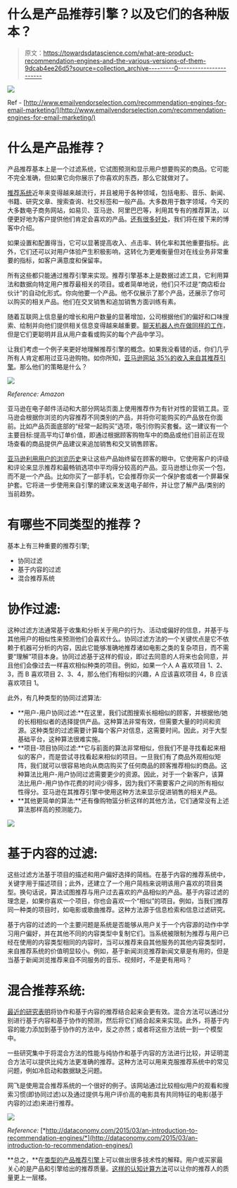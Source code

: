 # 什么是产品推荐引擎？以及它们的各种版本？

> 原文：<https://towardsdatascience.com/what-are-product-recommendation-engines-and-the-various-versions-of-them-9dcab4ee26d5?source=collection_archive---------0----------------------->

![](img/78f2114760321fb9f0cae5c5f9708250.png)

Ref - [http://www.emailvendorselection.com/recommendation-engines-for-email-marketing/](http://www.emailvendorselection.com/recommendation-engines-for-email-marketing/)

# 什么是产品推荐？

产品推荐基本上是一个过滤系统，它试图预测和显示用户想要购买的商品。它可能不完全准确，但如果它向你展示了你喜欢的东西，那么它就做对了。

[推荐系统](https://en.wikipedia.org/wiki/Recommender_system)近年来变得越来越流行，并且被用于各种领域，包括电影、音乐、新闻、书籍、研究文章、搜索查询、社交标签和一般产品。大多数用于数字领域，今天的大多数电子商务网站，如易贝、亚马逊、阿里巴巴等，利用其专有的推荐算法，以便更好地为客户提供他们肯定会喜欢的产品。[还有很多好处](https://www.marutitech.com/recommendation-engine-benefits/)，我们将在接下来的博客中介绍。

如果设置和配置得当，它可以显著提高收入、点击率、转化率和其他重要指标。此外，它们还可以对用户体验产生积极影响，这转化为更难衡量但对在线业务非常重要的指标，如客户满意度和保留率。

所有这些都只能通过推荐引擎来实现。推荐引擎基本上是数据过滤工具，它利用算法和数据向特定用户推荐最相关的项目。或者简单地说，他们只不过是“商店柜台伙计”的自动化形式。你向他要一个产品。他不仅展示了那个产品，还展示了你可以购买的相关产品。他们在交叉销售和追加销售方面训练有素。

随着互联网上信息量的增长和用户数量的显著增加，公司根据他们的偏好和口味搜索、绘制并向他们提供相关信息变得越来越重要。[聊天机器人也在做同样的工作](https://www.marutitech.com/what-chatbots-can-do-for-e-commerce-industry/)，但是它们更聪明并且从用户查看或购买的每个产品中学习。

让我们考虑一个例子来更好地理解推荐引擎的概念。如果我没看错的话，你们几乎所有人肯定都用过亚马逊购物。如你所知，[亚马逊网站 35%的收入来自其推荐引擎](http://www.mckinsey.com/industries/retail/our-insights/how-retailers-can-keep-up-with-consumers)。那么他们的策略是什么？

![](img/40505a092388656030ecd331a3534452.png)

*Reference: Amazon*

亚马逊在电子邮件活动和大部分网站页面上使用推荐作为有针对性的营销工具。亚马逊会根据你浏览的内容推荐不同类别的产品，并将你可能购买的产品放在你面前。比如产品页面底部的“经常一起购买”选项，吸引你购买套餐。这一建议有一个主要目标:提高平均订单价值，即通过根据顾客购物车中的商品或他们目前正在现场查看的商品提供产品建议来追加销售和交叉销售顾客。

[亚马逊利用用户的浏览历史](http://rejoiner.com/resources/amazon-recommendations-secret-selling-online/)来让这些产品始终留在顾客的眼中。它使用客户的评级和评论来显示推荐和最畅销选项中平均得分较高的产品。亚马逊想让你买一个包，而不是一个产品。比如你买了一部手机，它会推荐你买一个保护套或者一个屏幕保护套。它将进一步使用来自引擎的建议来发送电子邮件，并让您了解产品/类别的当前趋势。

# 有哪些不同类型的推荐？

基本上有三种重要的推荐引擎[:](https://www.marutitech.com/recommendation-engine-benefits/)

*   协同过滤
*   基于内容的过滤
*   混合推荐系统

# 协作过滤:

这种过滤方法通常基于收集和分析关于用户的行为、活动或偏好的信息，并基于与其他用户的相似性来预测他们会喜欢什么。协同过滤方法的一个关键优点是它不依赖于机器可分析的内容，因此它能够准确地推荐诸如电影之类的复杂项目，而不需要“理解”项目本身。协同过滤基于这样的假设，即过去同意的人将来也会同意，并且他们会像过去一样喜欢相似种类的项目。例如，如果一个人 A 喜欢项目 1、2、3，而 B 喜欢项目 2、3、4，那么他们有相似的兴趣，A 应该喜欢项目 4，B 应该喜欢项目 1。

此外，有几种类型的协同过滤算法:

*   **用户-用户协同过滤:**在这里，我们试图搜索长相相似的顾客，并根据他/她的长相相似者的选择提供产品。这种算法非常有效，但需要大量的时间和资源。这种类型的过滤需要计算每个客户对信息，这需要时间。因此，对于大型基础平台，这种算法很难实施。
*   **项目-项目协同过滤:**它与前面的算法非常相似，但我们不是寻找看起来相似的客户，而是尝试寻找看起来相似的项目。一旦我们有了商品外观相似矩阵，我们就可以很容易地向从商店购买了任何商品的顾客推荐相似的商品。这种算法比用户-用户协同过滤需要更少的资源。因此，对于一个新客户，该算法比用户-用户协作花费的时间少得多，因为我们不需要客户之间的所有相似性得分。亚马逊在其推荐引擎中使用这种方法来显示促进销售的相关产品。
*   **其他更简单的算法:**还有像购物篮分析这样的其他方法，它们通常没有上述算法那样高的预测能力。

![](img/765aa83207d5f19fb0a996137f277084.png)

# 基于内容的过滤:

这些过滤方法基于项目的描述和用户偏好选择的简档。在基于内容的推荐系统中，关键字用于描述项目；此外，还建立了一个用户简档来说明该用户喜欢的项目类型。换句话说，算法试图推荐与用户过去喜欢的产品相似的产品。基于内容过滤的理念是，如果你喜欢一个项目，你也会喜欢一个“相似”的项目。例如，当我们推荐同一种类的项目时，如电影或歌曲推荐。这种方法源于信息检索和信息过滤研究。

基于内容的过滤的一个主要问题是系统是否能够从用户关于一个内容源的动作中学习用户偏好，并在其他不同的内容类型中复制它们。当系统被限制为推荐与用户已经在使用的内容类型相同的内容时，当可以推荐来自其他服务的其他内容类型时，来自推荐系统的价值明显较小。例如，基于新闻浏览推荐新闻文章是有用的，但是当基于新闻浏览推荐来自不同服务的音乐、视频时，不是更有用吗？

# 混合推荐系统:

[最近的研究表明](http://dataconomy.com/2015/03/an-introduction-to-recommendation-engines/)将协作和基于内容的推荐结合起来会更有效。混合方法可以通过分别进行基于内容和基于协作的预测，然后将它们结合起来来实现。此外，将基于内容的能力添加到基于协作的方法中，反之亦然；或者将这些方法统一到一个模型中。

一些研究集中于将混合方法的性能与纯协作和基于内容的方法进行比较，并证明混合方法可以提供比纯方法更准确的推荐。这种方法可以用来克服推荐系统中的常见问题，例如冷启动和数据缺乏问题。

网飞是使用混合推荐系统的一个很好的例子。该网站通过比较相似用户的观看和搜索习惯(即协同过滤)以及通过提供与用户评价高的电影具有共同特征的电影(基于内容的过滤)来进行推荐。

![](img/c43bb0505590305bf079a18773934125.png)

*Reference:* [*http://dataconomy.com/2015/03/an-introduction-to-recommendation-engines/*](http://dataconomy.com/2015/03/an-introduction-to-recommendation-engines/)

**总之，**在[类型的产品推荐引擎](https://www.marutitech.com/recommendation-engine-benefits/)上可以做出很多技术性的解释。用户或买家最关心的是产品和引擎给出的推荐质量。[这样的认知计算方法](https://www.marutitech.com/cognitive-computing-features-scope/)可以让你的推荐人的质量更上一层楼。